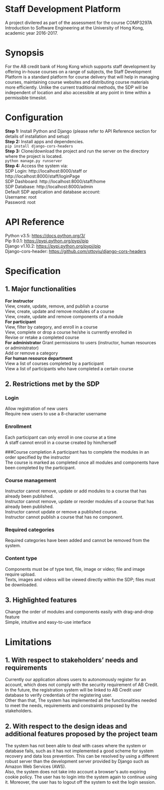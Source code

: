 # Staff Development Platform

A project divilered as part of the assessment for the course COMP3297A Introduction to Software Engineering at the University of Hong Kong, academic year 2016-2017.  

# Synopsis

For the AB credit bank of Hong Kong which supports staff development by offering in-house courses on a range of subjects, the Staff Development Platform is a standard platform for course delivery  that will help in managing courses, maintaining course websites and distributing course materials more efficiently. Unlike the current traditional methods, the SDP will be independent of location and also accessible at any point in time within a permissible timeslot.  

# Configuration

**Step 1:** Install Python and Django (please refer to API Reference section for details of installation and setup)  
**Step 2:** Install apps and dependencies.  
`pip install django-cors-headers`  
**Step 3:** Clone/download the project and run the server on the directory where the project is located.  
`python manage.py runserver`  
**Step 4:** Access the system via:  
SDP Login: http://localhost:8000/staff or http://localhost:8000/staff/loginPage  
SDP Dashboard: http://localhost:8000/staff/home  
SDP Database: http://localhost:8000/admin  
Default SDP application and database account:  
	Username: root  
	Password: root  

# API Reference

Python v3.5: https://docs.python.org/3/  
Pip 9.0.1: https://pypi.python.org/pypi/pip  
Django v1.10.2: https://pypi.python.org/pypi/pip  
Django-cors-header: https://github.com/ottoyiu/django-cors-headers  

# Specification

## 1. Major functionalities
**For instructor**  
View, create, update, remove, and publish a course  
View, create, update and remove modules of a course  
View, create, update and remove components of a module  
**For participant**  
View, filter by category, and enroll in a course  
View, complete or drop a course he/she is currently enrolled in  
Revise or retake a completed course  
**For administrator**
Grant permissions to users (instructor, human resources or administrator)  
Add or remove a category  
**For human resource department**    
View a list of courses completed by a participant  
View a list of participants who have completed a certain course  

## 2. Restrictions met by the SDP
### Login
Allow registration of new users  
Require new users to use a 8-character username  

### Enrollment
Each participant can only enroll in one course at a time  
A staff cannot enroll in a course created by him/herself  

###Course completion
A participant has to complete the modules in an order specified by the instructor  
The course is marked as completed once all modules and components have been completed by the participant.  

### Course management
Instructor cannot remove, update or add modules to a course that has already been published.  
Instructor cannot remove, update or reorder modules of a course that has already been published.  
Instructor cannot update or remove a published course.  
Instructor cannot publish a course that has no component.  

### Required categories  
Required categories have been added and cannot be removed from the system.

### Content type  
Components must be of type text, file, image or video; file and image require upload.  
Texts, images and videos will be viewed directly within the SDP; files must be downloaded.  

## 3. Highlighted features
Change the order of modules and components easily with drag-and-drop feature  
Simple, intuitive and easy-to-use interface  

# Limitations

## 1. With respect to stakeholders’ needs and requirements
Currently our application allows users to autonomously register for an account, which does not comply with the security requirement of AB Credit. In the future, the registration system will be linked to AB Credit user database to verify credentials of the registering user.  
Other than that, The system has implemented all the functionalities needed to meet the needs, requirements and constraints proposed by the stakeholders.  

## 2. With respect to the design ideas and additional features proposed by the project team
The system has not been able to deal with cases where the system or database fails, such as it has not implemented a good scheme for system recovery and data loss prevention. This can be resolved by using a different robust server than the development server provided by Django such as Amazon Web Services (AWS).  
Also, the system does not take into account a browser's auto expiring cookie policy. The user has to login into the system again to continue using it. Moreover, the user has to logout off the system to exit the login session.  

